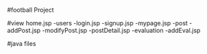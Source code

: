 #football Project

#view
    home.jsp
    -users
        -login.jsp
        -signup.jsp
        -mypage.jsp
    -post
        -addPost.jsp
        -modifyPost.jsp
        -postDetail.jsp
    -evaluation
        -addEval.jsp


#java files
    
